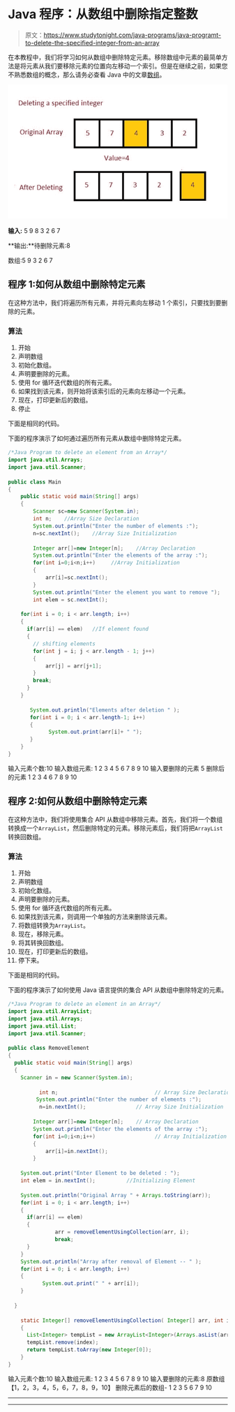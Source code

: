 # Java 程序：从数组中删除指定整数

> 原文：<https://www.studytonight.com/java-programs/java-programt-to-delete-the-specified-integer-from-an-array>

在本教程中，我们将学习如何从数组中删除特定元素。移除数组中元素的最简单方法是将元素从我们要移除元素的位置向左移动一个索引。但是在继续之前，如果您不熟悉数组的概念，那么请务必查看 Java 中的文章[数组](https://www.studytonight.com/java/array.php)。

![](img/879c3534779eb6ce47ec23778bbe5393.png)

**输入:** 5 9 8 3 2 6 7

**输出:**待删除元素:8

数组:5 9 3 2 6 7

## 程序 1:如何从数组中删除特定元素

在这种方法中，我们将遍历所有元素，并将元素向左移动 1 个索引，只要找到要删除的元素。

### 算法

1.  开始
2.  声明数组
3.  初始化数组。
4.  声明要删除的元素。
5.  使用 for 循环迭代数组的所有元素。
6.  如果找到该元素，则开始将该索引后的元素向左移动一个元素。
7.  现在，打印更新后的数组。
8.  停止

下面是相同的代码。

下面的程序演示了如何通过遍历所有元素从数组中删除特定元素。

```java
/*Java Program to delete an element from an Array*/
import java.util.Arrays;
import java.util.Scanner;

public class Main
{
    public static void main(String[] args)
    {
        Scanner sc=new Scanner(System.in);
        int n;    //Array Size Declaration
        System.out.println("Enter the number of elements :");
        n=sc.nextInt();    //Array Size Initialization

        Integer arr[]=new Integer[n];    //Array Declaration
        System.out.println("Enter the elements of the array :");
        for(int i=0;i<n;i++)     //Array Initialization
        {
            arr[i]=sc.nextInt();
        }
        System.out.println("Enter the element you want to remove ");
        int elem = sc.nextInt();

    for(int i = 0; i < arr.length; i++)
    {
      if(arr[i] == elem)   //If element found
      {
        // shifting elements
        for(int j = i; j < arr.length - 1; j++)
        {
            arr[j] = arr[j+1];
        }
        break;
      }
    }

       System.out.println("Elements after deletion " );
       for(int i = 0; i < arr.length-1; i++)
       {
             System.out.print(arr[i]+ " ");
       }  
    }
} 
```

输入元素个数:10
输入数组元素:
1 2 3 4 5 6 7 8 9 10
输入要删除的元素
5
删除后的元素
1 2 3 4 6 7 8 9 10

## 程序 2:如何从数组中删除特定元素

在这种方法中，我们将使用集合 API 从数组中移除元素。首先，我们将一个数组转换成一个`ArrayList`，然后删除特定的元素。移除元素后，我们将把`ArrayList`转换回数组。

### 算法

1.  开始
2.  声明数组
3.  初始化数组。
4.  声明要删除的元素。
5.  使用 for 循环迭代数组的所有元素。
6.  如果找到该元素，则调用一个单独的方法来删除该元素。
7.  将数组转换为`ArrayList`。
8.  现在，移除元素。
9.  将其转换回数组。
10.  现在，打印更新后的数组。
11.  停下来。

下面是相同的代码。

下面的程序演示了如何使用 Java 语言提供的集合 API 从数组中删除特定的元素。

```java
/*Java Program to delete an element in an Array*/
import java.util.ArrayList;
import java.util.Arrays;
import java.util.List;
import java.util.Scanner;

public class RemoveElement 
{
  public static void main(String[] args) 
  {
    Scanner in = new Scanner(System.in);

          int n;                               // Array Size Declaration
         System.out.println("Enter the number of elements :");
          n=in.nextInt();                // Array Size Initialization

        Integer arr[]=new Integer[n];    // Array Declaration
        System.out.println("Enter the elements of the array :");
        for(int i=0;i<n;i++)                   // Array Initialization
        {
            arr[i]=in.nextInt();
        }

    System.out.print("Enter Element to be deleted : ");
    int elem = in.nextInt();          //Initializing Element

    System.out.println("Original Array " + Arrays.toString(arr));        
    for(int i = 0; i < arr.length; i++)
    {
      if(arr[i] == elem)
      {
               arr = removeElementUsingCollection(arr, i);
               break;
      }
    }
    System.out.println("Array after removal of Element -- " );
    for(int i = 0; i < arr.length; i++)
    {
           System.out.print(" " + arr[i]);
    }

  }  

    static Integer[] removeElementUsingCollection( Integer[] arr, int index )
    {
      List<Integer> tempList = new ArrayList<Integer>(Arrays.asList(arr));
      tempList.remove(index);
      return tempList.toArray(new Integer[0]);
    }
} 
```

输入元素个数:10
输入数组元素:
1 2 3 4 5 6 7 8 9 10
输入要删除的元素:8
原数组
【1，2，3，4，5，6，7，8，9，10】
删除元素后的数组-
1 2 3 5 6 7 9 10

* * *

* * *